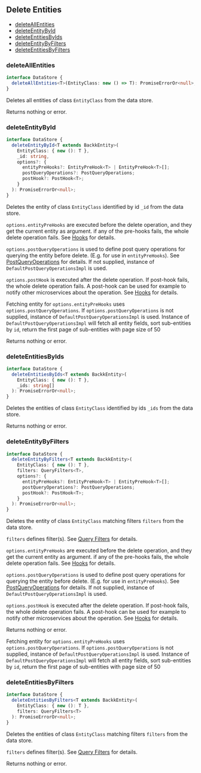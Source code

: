 ## Delete Entities

- [deleteAllEntities](#deleteallentities)
- [deleteEntityById](#deleteentitybyid)
- [deleteEntitiesByIds](#deleteentitiesbyids)
- [deleteEntityByFilters](#deleteentitybyfilters)
- [deleteEntitiesByFilters](#deleteentitiesbyfilters)

### <a name="deleteallentities"></a> deleteAllEntities

```ts
interface DataStore {
  deleteAllEntities<T>(EntityClass: new () => T): PromiseErrorOr<null>;
}
```

Deletes all entities of class `EntityClass` from the data store.

Returns nothing or error.

### <a name="deleteentitybyid"></a> deleteEntityById

```ts
interface DataStore {
  deleteEntityById<T extends BackkEntity>(
    EntityClass: { new (): T },
    _id: string,
    options?: {
      entityPreHooks?: EntityPreHook<T> | EntityPreHook<T>[];
      postQueryOperations?: PostQueryOperations;
      postHook?: PostHook<T>;
    }
  ): PromiseErrorOr<null>;
}
```

Deletes the entity of class `EntityClass` identified by id `_id` from the data store.

`options.entityPreHooks` are executed before the delete operation, and they get the current entity as argument.
if any of the pre-hooks fails, the whole delete operation fails. See [Hooks](HOOKS.MD) for details.

`options.postQueryOperations` is used to define post query operations for querying the entity before delete. (E.g. for use in `entityPreHooks`). See [PostQueryOperations](POST_QUERY_OPERATIONS.MD) for details.  If not supplied, instance of `DefaultPostQueryOperationsImpl` is used.

`options.postHook` is executed after the delete operation. If post-hook fails, the whole delete operation fails. A post-hook can be used
for example to notify other microservices about the operation. See [Hooks](HOOKS.MD) for details.

Fetching entity for `options.entityPreHooks` uses `options.postQueryOperations`. If `options.postQueryOperations` is not supplied, instance of `DefaultPostQueryOperationsImpl` is used.
Instance of `DefaultPostQueryOperationsImpl` will fetch all entity fields, sort sub-entities by `id`, return the first page of sub-entities with page size of 50


Returns nothing or error.

### <a name="deleteentitiesbyids"></a> deleteEntitiesByIds

```ts
interface DataStore {
  deleteEntitiesByIds<T extends BackkEntity>(
    EntityClass: { new (): T },
    _ids: string[]
  ): PromiseErrorOr<null>;
}
```

Deletes the entities of class `EntityClass` identified by ids `_ids` from the data store.

Returns nothing or error.

### <a name="deleteentitybyfilters"></a> deleteEntityByFilters

```ts
interface DataStore {
  deleteEntityByFilters<T extends BackkEntity>(
    EntityClass: { new (): T },
    filters: QueryFilters<T>,
    options?: {
      entityPreHooks?: EntityPreHook<T> | EntityPreHook<T>[];
      postQueryOperations?: PostQueryOperations;
      postHook?: PostHook<T>;
    }
  ): PromiseErrorOr<null>;
}
```

Deletes the entity of class `EntityClass` matching filters `filters` from the data store.

`filters` defines filter(s). See [Query Filters](QUERY_FILTERS.MD) for details.

`options.entityPreHooks` are executed before the delete operation, and they get the current entity as argument.
if any of the pre-hooks fails, the whole delete operation fails. See [Hooks](HOOKS.MD) for details.

`options.postQueryOperations` is used to define post query operations for querying the entity before delete. (E.g. for use in `entityPreHooks`). See [PostQueryOperations](POST_QUERY_OPERATIONS.MD) for details.  If not supplied, instance of `DefaultPostQueryOperationsImpl` is used.

`options.postHook` is executed after the delete operation. If post-hook fails, the whole delete operation fails. A post-hook can be used
for example to notify other microservices about the operation. See [Hooks](HOOKS.MD) for details.

Returns nothing or error.

Fetching entity for `options.entityPreHooks` uses `options.postQueryOperations`. If `options.postQueryOperations` is not supplied, instance of `DefaultPostQueryOperationsImpl` is used.
Instance of `DefaultPostQueryOperationsImpl` will fetch all entity fields, sort sub-entities by `id`, return the first page of sub-entities with page size of 50


### <a name="deleteentitiesbyfilters"></a> deleteEntitiesByFilters

```ts
interface DataStore {
  deleteEntitiesByFilters<T extends BackkEntity>(
    EntityClass: { new (): T },
    filters: QueryFilters<T>
  ): PromiseErrorOr<null>;
}
```

Deletes the entities of class `EntityClass` matching filters `filters` from the data store.

`filters` defines filter(s). See [Query Filters](QUERY_FILTERS.MD) for details.

Returns nothing or error.

